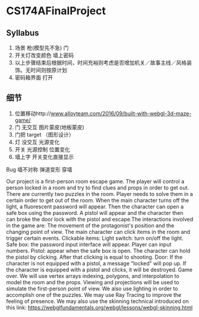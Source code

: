 # CS174AFinalProject

## Syllabus
1. 场景 枪(模型先不急) 门
2. 开关灯改变颜色 墙上密码
3. 以上步骤结束后根据时间，时间充裕则考虑是否增加机关／故事主线／风格装饰。无时间则按原计划
4. 密码箱界面 打开

## 细节
1. 位置移动http://www.alloyteam.com/2016/09/built-with-webgl-3d-maze-game/
2. 门 无交互 图片蒙皮(地板蒙皮)
3. 门把 target （图形设计）
4. 灯 没交互 光源变化 
5. 开关 光源控制 位置变化
6. 墙上字 开关变化直接显示

Bug
墙不对称
弹道变形
穿墙


Our project is a first-person room escape game. The player will control a person locked in a room and try to find clues and props in order to get out. 
There are currently two puzzles in the room. Player needs to solve them in a certain order to get out of the room. When the main character turns off the light, a fluorescent password will appear. Then the character can open a safe box using the password. A pistol will appear and the character then can broke the door lock with the pistol and escape.The interactions involved in the game are: 
The movement of the protagonist's position and the changing point of view. 
The main character can click items in the room and trigger certain events.
Clickable items:
Light switch: turn on/off the light.
Safe box: the password input interface will appear. Player can input numbers.
Pistol: appear when the safe box is open. The character can hold the pistol by clicking. After that clicking is equal to shooting.
Door: If the character is not equipped with a pistol, a message “locked” will pop up. If the character is equipped with a pistol and clicks, it will be destroyed. Game over.
We will use vertex arrays indexing, polygons, and interpolation to model the room and the props. Viewing and projections will be used to simulate the first-person point of view. We also use lighting in order to accomplish one of the puzzles. We may use Ray Tracing to improve the feeling of presence.
We may also use the skinning technical introduced on this link:
https://webglfundamentals.org/webgl/lessons/webgl-skinning.html

